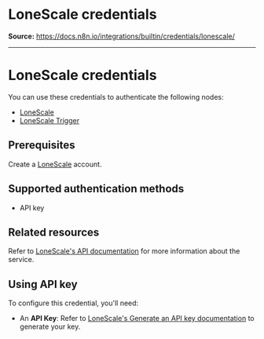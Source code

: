 # LoneScale credentials

**Source:** https://docs.n8n.io/integrations/builtin/credentials/lonescale/

---

# LoneScale credentials

You can use these credentials to authenticate the following nodes:

- [LoneScale](../../app-nodes/n8n-nodes-base.lonescale/)
- [LoneScale Trigger](../../trigger-nodes/n8n-nodes-base.lonescaletrigger/)

## Prerequisites

Create a [LoneScale](https://www.lonescale.com/) account.

## Supported authentication methods

- API key

## Related resources

Refer to [LoneScale's API documentation](https://public-api.lonescale.com/api) for more information about the service.

## Using API key

To configure this credential, you'll need:

- An **API Key**: Refer to [LoneScale's Generate an API key documentation](https://help-center.lonescale.com/en/articles/6454360-lonescale-public-api) to generate your key.
